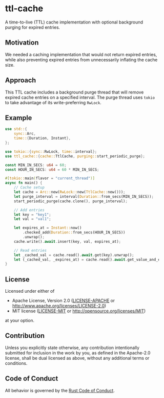 # ttl-cache

A time-to-live (TTL) cache implementation with optional background purging
for expired entries.

## Motivation

We needed a caching implementation that would not return expired entries,
while also preventing expired entries from unnecessarily inflating the cache
size.

## Approach

This TTL cache includes a background purge thread that will remove expired
cache entries on a specified interval. The purge thread uses `tokio` to take
advantage of its write-preferring `RwLock`.

## Example

```rust
use std::{
    sync::Arc,
    time::{Duration, Instant},
};

use tokio::{sync::RwLock, time::interval};
use ttl_cache::{cache::TtlCache, purging::start_periodic_purge};

const MIN_IN_SECS: u64 = 60;
const HOUR_IN_SECS: u64 = 60 * MIN_IN_SECS;

#[tokio::main(flavor = "current_thread")]
async fn main() {
    // Cache setup
    let cache = Arc::new(RwLock::new(TtlCache::new()));
    let purge_interval = interval(Duration::from_secs(MIN_IN_SECS));
    start_periodic_purge(cache.clone(), purge_interval);

    // Add entries
    let key = "key1";
    let val = "val1";

    let expires_at = Instant::now()
        .checked_add(Duration::from_secs(HOUR_IN_SECS))
        .unwrap();
    cache.write().await.insert(key, val, expires_at);

    // Read entries
    let _cached_val = cache.read().await.get(key).unwrap();
    let (_cached_val, _expires_at) = cache.read().await.get_value_and_expiration(key).unwrap();
}
```

## License

Licensed under either of

* Apache License, Version 2.0
   ([LICENSE-APACHE](LICENSE-APACHE) or <http://www.apache.org/licenses/LICENSE-2.0>)
* MIT license
   ([LICENSE-MIT](LICENSE-MIT) or <http://opensource.org/licenses/MIT>)

at your option.

## Contribution

Unless you explicitly state otherwise, any contribution intentionally submitted
for inclusion in the work by you, as defined in the Apache-2.0 license, shall be
dual licensed as above, without any additional terms or conditions.

## Code of Conduct

All behavior is governed by the [Rust Code of Conduct](https://www.rust-lang.org/policies/code-of-conduct).

